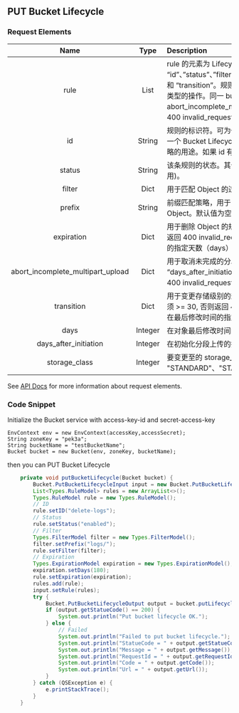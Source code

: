 ## PUT Bucket Lifecycle

### Request Elements

|Name|Type|Description|Required|
|:--:|:--:|:--|:--:|
|rule|List|rule 的元素为 Lifecycle 规则。规则为 Dict 类型，有效的键为 “id”、”status”、”filter”、”expiration”、”abort_incomplete_multipart_upload” 和 “transition”。规则总数不能超过 100 条，且每条规则中只允许存在一种类型的操作。同一 bucket, prefix 和 支持操作（ expiration, abort_incomplete_multipart_upload, transition) 不能有重复，否则返回 400 invalid_request 包含重复的规则信息 参见[错误信息](https://docs.qingcloud.com/qingstor/api/common/error_code.html#object-storage-error-code)。|Yes|
|id|String|规则的标识符。可为任意 UTF-8 编码字符，长度不能超过 255 个字节，在一个 Bucket Lifecycle 中，规则的标识符必须唯一。该字符串可用来描述策略的用途。如果 id 有重复，会返回 400 invalid_request 。|Yes|
|status|String|该条规则的状态。其值可为 “enabled” (表示生效) 或 “disabled” (表示禁用)。|Yes|
|filter|Dict|用于匹配 Object 的过滤条件，有效的键为 “prefix”。|Yes|
|prefix|String|前缀匹配策略，用于匹配 Object 名称，空字符串表示匹配整个 Bucket 中的 Object。默认值为空字符串。|No|
|expiration|Dict|用于删除 Object 的规则，有效的键为 “days”。”days” 必须是正整数，否则返回 400 invalid_request。对于匹配前缀（prefix) 的对象在最后修改时间的指定天数（days）后删除该对象。|No|
|abort_incomplete_multipart_upload|Dict|用于取消未完成的分段上传的规则，有效的键为 “days_after_initiation”。”days_after_initiation” 必须是正整数，否则返回 400 invalid_request。|No|
|transition|Dict|用于变更存储级别的规则，有效的键为 “days”, “storage_class”。days 必须 >= 30, 否则返回 400 invalid_request。对于匹配前缀（prefix) 的对象在最后修改时间的指定天数（days）后变更到低频存储。|No|
|days|Integer|在对象最后修改时间的指定天数后执行操作。|No|
|days_after_initiation|Integer|在初始化分段上传的指定天数后执行操作。|Yes|
|storage_class|Integer|要变更至的 storage_class，支持的值为 "STANDARD"、"STANDARD_IA"。|Yes|

See [API Docs](https://docs.qingcloud.com/qingstor/api/bucket/lifecycle/put_lifecycle.html) for more information about request elements.

### Code Snippet

Initialize the Bucket service with access-key-id and secret-access-key

```
EnvContext env = new EnvContext(accessKey,accessSecret);
String zoneKey = "pek3a";
String bucketName = "testBucketName";
Bucket bucket = new Bucket(env, zoneKey, bucketName);

```

then you can PUT Bucket Lifecycle


```java
    private void putBucketLifecycle(Bucket bucket) {
        Bucket.PutBucketLifecycleInput input = new Bucket.PutBucketLifecycleInput();
        List<Types.RuleModel> rules = new ArrayList<>();
        Types.RuleModel rule = new Types.RuleModel();
        // ID
        rule.setID("delete-logs");
        // Status
        rule.setStatus("enabled");
        // Filter
        Types.FilterModel filter = new Types.FilterModel();
        filter.setPrefix("logs/");
        rule.setFilter(filter);
        // Expiration
        Types.ExpirationModel expiration = new Types.ExpirationModel();
        expiration.setDays(180);
        rule.setExpiration(expiration);
        rules.add(rule);
        input.setRule(rules);
        try {
            Bucket.PutBucketLifecycleOutput output = bucket.putLifecycle(input);
            if (output.getStatueCode() == 200) {
                System.out.println("Put bucket lifecycle OK.");
            } else {
                // Failed
                System.out.println("Failed to put bucket lifecycle.");
                System.out.println("StatueCode = " + output.getStatueCode());
                System.out.println("Message = " + output.getMessage());
                System.out.println("RequestId = " + output.getRequestId());
                System.out.println("Code = " + output.getCode());
                System.out.println("Url = " + output.getUrl());
            }
        } catch (QSException e) {
            e.printStackTrace();
        }
    }
```